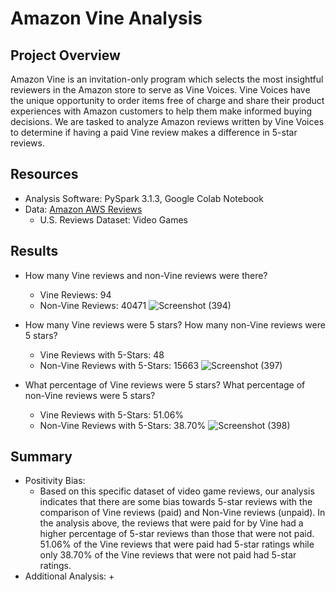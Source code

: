 # Amazon Vine Analysis

## Project Overview
Amazon Vine is an invitation-only program which selects the most insightful reviewers in the Amazon store to serve as Vine Voices. Vine Voices have the unique opportunity to order items free of charge and share their product experiences with Amazon customers to help them make informed buying decisions. We are tasked to analyze Amazon reviews written by Vine Voices to determine if having a paid Vine review makes a difference in 5-star reviews.

## Resources
+ Analysis Software: PySpark 3.1.3, Google Colab Notebook
+ Data: [Amazon AWS Reviews](https://s3.amazonaws.com/amazon-reviews-pds/tsv/index.txt) 
  + U.S. Reviews Dataset: Video Games

## Results

+ How many Vine reviews and non-Vine reviews were there?
  + Vine Reviews: 94
  + Non-Vine Reviews: 40471
![Screenshot (394)](https://user-images.githubusercontent.com/29410712/199115169-62d7311c-91e6-4c8b-a765-4512bc79081c.png)


+ How many Vine reviews were 5 stars? How many non-Vine reviews were 5 stars?
  + Vine Reviews with 5-Stars: 48
  + Non-Vine Reviews with 5-Stars: 15663
![Screenshot (397)](https://user-images.githubusercontent.com/29410712/199116461-4af0297c-4343-4c25-b613-51409d5fdbe2.png)


+ What percentage of Vine reviews were 5 stars? What percentage of non-Vine reviews were 5 stars?
  + Vine Reviews with 5-Stars: 51.06%
  + Non-Vine Reviews with 5-Stars: 38.70%
![Screenshot (398)](https://user-images.githubusercontent.com/29410712/199116544-3d072040-57e3-4716-899d-66d4730ca49b.png)

## Summary

+ Positivity Bias:
  + Based on this specific dataset of video game reviews, our analysis indicates that there are some bias towards 5-star reviews with the comparison of Vine reviews (paid) and Non-Vine reviews (unpaid). In the analysis above, the reviews that were paid for by Vine had a higher percentage of 5-star reviews than those that were not paid. 51.06% of the Vine reviews that were paid had 5-star ratings while only 38.70% of the Vine reviews that were not paid had 5-star ratings.
+ Additional Analysis:
  + 
